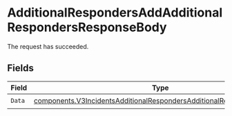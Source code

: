 # AdditionalRespondersAddAdditionalRespondersResponseBody

The request has succeeded.


## Fields

| Field                                                                                                                                                          | Type                                                                                                                                                           | Required                                                                                                                                                       | Description                                                                                                                                                    |
| -------------------------------------------------------------------------------------------------------------------------------------------------------------- | -------------------------------------------------------------------------------------------------------------------------------------------------------------- | -------------------------------------------------------------------------------------------------------------------------------------------------------------- | -------------------------------------------------------------------------------------------------------------------------------------------------------------- |
| `Data`                                                                                                                                                         | [components.V3IncidentsAdditionalRespondersAdditionalResponderResponse](../../models/components/v3incidentsadditionalrespondersadditionalresponderresponse.md) | :heavy_check_mark:                                                                                                                                             | N/A                                                                                                                                                            |